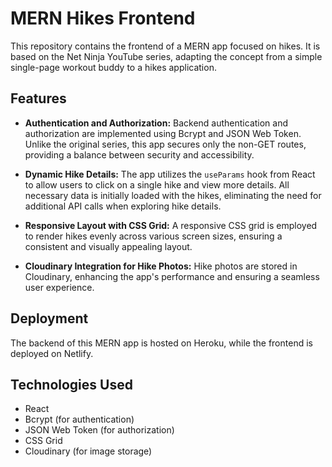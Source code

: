 # MERN Hikes Frontend

This repository contains the frontend of a MERN app focused on hikes. It is based on the Net Ninja YouTube series, adapting the concept from a simple single-page workout buddy to a hikes application.

## Features

- **Authentication and Authorization:** Backend authentication and authorization are implemented using Bcrypt and JSON Web Token. Unlike the original series, this app secures only the non-GET routes, providing a balance between security and accessibility.

- **Dynamic Hike Details:** The app utilizes the `useParams` hook from React to allow users to click on a single hike and view more details. All necessary data is initially loaded with the hikes, eliminating the need for additional API calls when exploring hike details.

- **Responsive Layout with CSS Grid:** A responsive CSS grid is employed to render hikes evenly across various screen sizes, ensuring a consistent and visually appealing layout.

- **Cloudinary Integration for Hike Photos:** Hike photos are stored in Cloudinary, enhancing the app's performance and ensuring a seamless user experience.


## Deployment

The backend of this MERN app is hosted on Heroku, while the frontend is deployed on Netlify.


## Technologies Used

- React
- Bcrypt (for authentication)
- JSON Web Token (for authorization)
- CSS Grid
- Cloudinary (for image storage)


